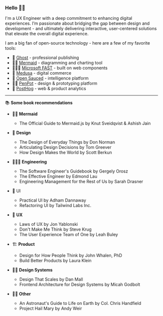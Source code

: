 ### Hello 💃🏻

I'm a UX Engineer with a deep commitment to enhancing digital experiences. I’m passionate about bridging the gap between design and development - and ultimately delivering interactive, user-centered solutions that elevate the overall digital experience.

I am a big fan of open-source technology - here are a few of my favorite tools:

- 👻 [Ghost](https://ghost.org/about/) - professional publishing
- 🧜‍♀️ [Mermaid](https://mermaid.js.org/) - diagramming and charting tool
- 👩🏻‍💻 [Microsoft FAST](https://www.fast.design/) - built on web components
- 💟 [Medusa](https://medusajs.com/) - digital commerce
- 🍕 [Open Sauced](https://opensauced.pizza/) - intelligence platform
- 💅🏻 [PenPot](https://penpot.app/) - design & prototyping platform
- 🦔 [PostHog](https://posthog.com/) - web & product analytics

<hr />

📚 **Some book recommendations**

- 🧜‍♀️ **Mermaid**
  - The Official Guide to Mermaid.js by Knut Sveidqvist & Ashish Jain
    
- 🎨 **Design**
  - The Design of Everyday Things by Don Norman
  - Articulating Design Decisions by Tom Greever
  - How Design Makes the World by Scott Berkun
    
- 👩🏻‍💻 **Engineering**
  - The Software Engineer's Guidebook by Gergely Orosz
  - The Effective Engineer by Edmond Lau
  - Engineering Management for the Rest of Us by Sarah Drasner
 
- 💅 UI
  - Practical UI by Adham Dannaway
  - Refactoring UI by Tailwind Labs Inc. 
    
- 🩷 **UX**
  - Laws of UX by Jon Yablonski
  - Don't Make Me Think by Steve Krug
  - The User Experience Team of One by Leah Buley
    
- 🏗️ **Product**
  - Design for How People Think by John Whalen, PhD
  - Build Better Products by Laura Klein
    
- 👩‍🎨 **Design Systems**
  - Design That Scales by Dan Mall
  - Frontend Architecture for Design Systems by Micah Godbolt
    
- 👩‍🚀 **Other**
  - An Astronaut's Guide to Life on Earth by Col. Chris Handfield
  - Project Hail Mary by Andy Weir

<!--
**huynhicode/huynhicode** is a ✨ _special_ ✨ repository because its `README.md` (this file) appears on your GitHub profile.

Here are some ideas to get you started:

- 🔭 I’m currently working on ...
- 🌱 I’m currently learning ...
- 👯 I’m looking to collaborate on ...
- 🤔 I’m looking for help with ...
- 💬 Ask me about ...
- 📫 How to reach me: ...
- 😄 Pronouns: ...
- ⚡ Fun fact: ...
-->
